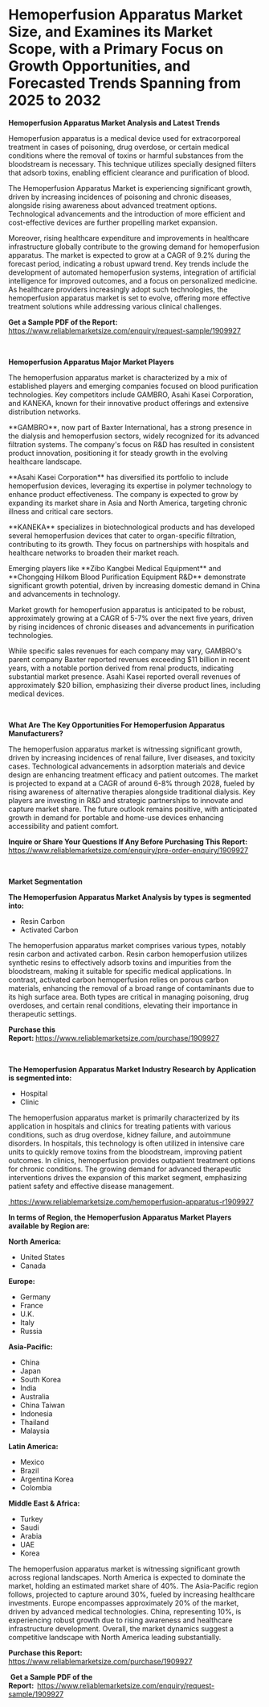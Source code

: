 <p><h1>Hemoperfusion Apparatus Market Size, and Examines its Market Scope, with a Primary Focus on Growth Opportunities, and Forecasted Trends Spanning from 2025 to 2032</h1></p><p><strong>Hemoperfusion Apparatus Market Analysis and Latest Trends</strong></p>
<p><p>Hemoperfusion apparatus is a medical device used for extracorporeal treatment in cases of poisoning, drug overdose, or certain medical conditions where the removal of toxins or harmful substances from the bloodstream is necessary. This technique utilizes specially designed filters that adsorb toxins, enabling efficient clearance and purification of blood. </p><p>The Hemoperfusion Apparatus Market is experiencing significant growth, driven by increasing incidences of poisoning and chronic diseases, alongside rising awareness about advanced treatment options. Technological advancements and the introduction of more efficient and cost-effective devices are further propelling market expansion. </p><p>Moreover, rising healthcare expenditure and improvements in healthcare infrastructure globally contribute to the growing demand for hemoperfusion apparatus. The market is expected to grow at a CAGR of 9.2% during the forecast period, indicating a robust upward trend. Key trends include the development of automated hemoperfusion systems, integration of artificial intelligence for improved outcomes, and a focus on personalized medicine. As healthcare providers increasingly adopt such technologies, the hemoperfusion apparatus market is set to evolve, offering more effective treatment solutions while addressing various clinical challenges.</p></p>
<p><strong>Get a Sample PDF of the Report:&nbsp;</strong> <a href="https://www.reliablemarketsize.com/enquiry/request-sample/1909927?utm_campaign=1943&utm_medium=2&utm_source=Github&utm_content=ia&utm_term=16042025&utm_id=hemoperfusion-apparatus">https://www.reliablemarketsize.com/enquiry/request-sample/1909927</a></p>
<p>&nbsp;</p>
<p><strong>Hemoperfusion Apparatus Major Market Players</strong></p>
<p><p>The hemoperfusion apparatus market is characterized by a mix of established players and emerging companies focused on blood purification technologies. Key competitors include GAMBRO, Asahi Kasei Corporation, and KANEKA, known for their innovative product offerings and extensive distribution networks.</p><p>**GAMBRO**, now part of Baxter International, has a strong presence in the dialysis and hemoperfusion sectors, widely recognized for its advanced filtration systems. The company's focus on R&D has resulted in consistent product innovation, positioning it for steady growth in the evolving healthcare landscape.</p><p>**Asahi Kasei Corporation** has diversified its portfolio to include hemoperfusion devices, leveraging its expertise in polymer technology to enhance product effectiveness. The company is expected to grow by expanding its market share in Asia and North America, targeting chronic illness and critical care sectors.</p><p>**KANEKA** specializes in biotechnological products and has developed several hemoperfusion devices that cater to organ-specific filtration, contributing to its growth. They focus on partnerships with hospitals and healthcare networks to broaden their market reach.</p><p>Emerging players like **Zibo Kangbei Medical Equipment** and **Chongqing Hilkom Blood Purification Equipment R&D** demonstrate significant growth potential, driven by increasing domestic demand in China and advancements in technology.</p><p>Market growth for hemoperfusion apparatus is anticipated to be robust, approximately growing at a CAGR of 5-7% over the next five years, driven by rising incidences of chronic diseases and advancements in purification technologies.</p><p>While specific sales revenues for each company may vary, GAMBRO's parent company Baxter reported revenues exceeding $11 billion in recent years, with a notable portion derived from renal products, indicating substantial market presence. Asahi Kasei reported overall revenues of approximately $20 billion, emphasizing their diverse product lines, including medical devices.</p></p>
<p>&nbsp;</p>
<p><strong>What Are The Key Opportunities For Hemoperfusion Apparatus Manufacturers?</strong></p>
<p><p>The hemoperfusion apparatus market is witnessing significant growth, driven by increasing incidences of renal failure, liver diseases, and toxicity cases. Technological advancements in adsorption materials and device design are enhancing treatment efficacy and patient outcomes. The market is projected to expand at a CAGR of around 6-8% through 2028, fueled by rising awareness of alternative therapies alongside traditional dialysis. Key players are investing in R&D and strategic partnerships to innovate and capture market share. The future outlook remains positive, with anticipated growth in demand for portable and home-use devices enhancing accessibility and patient comfort.</p></p>
<p><strong>Inquire or Share Your Questions If Any Before Purchasing This Report:</strong> <a href="https://www.reliablemarketsize.com/enquiry/pre-order-enquiry/1909927?utm_campaign=1943&utm_medium=2&utm_source=Github&utm_content=ia&utm_term=16042025&utm_id=hemoperfusion-apparatus">https://www.reliablemarketsize.com/enquiry/pre-order-enquiry/1909927</a></p>
<p>&nbsp;</p>
<p><strong>Market Segmentation</strong></p>
<p><strong>The Hemoperfusion Apparatus Market Analysis by types is segmented into:</strong></p>
<p><ul><li>Resin Carbon</li><li>Activated Carbon</li></ul></p>
<p><p>The hemoperfusion apparatus market comprises various types, notably resin carbon and activated carbon. Resin carbon hemoperfusion utilizes synthetic resins to effectively adsorb toxins and impurities from the bloodstream, making it suitable for specific medical applications. In contrast, activated carbon hemoperfusion relies on porous carbon materials, enhancing the removal of a broad range of contaminants due to its high surface area. Both types are critical in managing poisoning, drug overdoses, and certain renal conditions, elevating their importance in therapeutic settings.</p></p>
<p><strong>Purchase this Report:&nbsp;</strong><a href="https://www.reliablemarketsize.com/purchase/1909927?utm_campaign=1943&utm_medium=2&utm_source=Github&utm_content=ia&utm_term=16042025&utm_id=hemoperfusion-apparatus">https://www.reliablemarketsize.com/purchase/1909927</a></p>
<p>&nbsp;</p>
<p><strong>The Hemoperfusion Apparatus Market Industry Research by Application is segmented into:</strong></p>
<p><ul><li>Hospital</li><li>Clinic</li></ul></p>
<p><p>The hemoperfusion apparatus market is primarily characterized by its application in hospitals and clinics for treating patients with various conditions, such as drug overdose, kidney failure, and autoimmune disorders. In hospitals, this technology is often utilized in intensive care units to quickly remove toxins from the bloodstream, improving patient outcomes. In clinics, hemoperfusion provides outpatient treatment options for chronic conditions. The growing demand for advanced therapeutic interventions drives the expansion of this market segment, emphasizing patient safety and effective disease management.</p></p>
<p><a href="https://www.reliablemarketsize.com/hemoperfusion-apparatus-r1909927?utm_campaign=1943&utm_medium=2&utm_source=Github&utm_content=ia&utm_term=16042025&utm_id=hemoperfusion-apparatus">&nbsp;https://www.reliablemarketsize.com/hemoperfusion-apparatus-r1909927</a></p>
<p><strong>In terms of Region, the Hemoperfusion Apparatus Market Players available by Region are:</strong></p>
<p>
    <p> <strong> North America: </strong>
        <ul>
            <li>United States</li>
            <li>Canada</li>
        </ul>
        </p> 
    <p> <strong> Europe: </strong>
        <ul>
            <li>Germany</li>
            <li>France</li>
            <li>U.K.</li>
            <li>Italy</li>
            <li>Russia</li>
        </ul>
        </p> 
    <p> <strong> Asia-Pacific: </strong>
        <ul>
            <li>China</li>
            <li>Japan</li>
            <li>South Korea</li>
            <li>India</li>
            <li>Australia</li>
            <li>China Taiwan</li>
            <li>Indonesia</li>
            <li>Thailand</li>
            <li>Malaysia</li>
        </ul>
        </p> 
    <p> <strong> Latin America: </strong>
        <ul>
            <li>Mexico</li>
            <li>Brazil</li>
            <li>Argentina Korea</li>
            <li>Colombia</li>
        </ul>
        </p> 
    <p> <strong> Middle East & Africa: </strong>
        <ul>
            <li>Turkey</li>
            <li>Saudi</li>
            <li>Arabia</li>
            <li>UAE</li>
            <li>Korea</li>
        </ul>
    </p>
    </p>
<p><p>The hemoperfusion apparatus market is witnessing significant growth across regional landscapes. North America is expected to dominate the market, holding an estimated market share of 40%. The Asia-Pacific region follows, projected to capture around 30%, fueled by increasing healthcare investments. Europe encompasses approximately 20% of the market, driven by advanced medical technologies. China, representing 10%, is experiencing robust growth due to rising awareness and healthcare infrastructure development. Overall, the market dynamics suggest a competitive landscape with North America leading substantially.</p></p>
<p><strong>Purchase this Report: </strong><a href="https://www.reliablemarketsize.com/purchase/1909927?utm_campaign=1943&utm_medium=2&utm_source=Github&utm_content=ia&utm_term=16042025&utm_id=hemoperfusion-apparatus">https://www.reliablemarketsize.com/purchase/1909927</a></p>
<p>&nbsp;<strong>Get a Sample PDF of the Report:&nbsp;&nbsp;</strong><a href="https://www.reliablemarketsize.com/enquiry/request-sample/1909927?utm_campaign=1943&utm_medium=2&utm_source=Github&utm_content=ia&utm_term=16042025&utm_id=hemoperfusion-apparatus">https://www.reliablemarketsize.com/enquiry/request-sample/1909927</a></p>
<p><strong></strong></p>
<p><p></p><p></p><p></p></p>